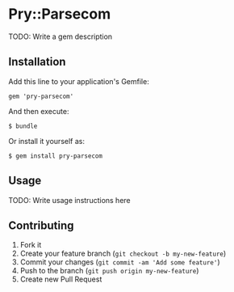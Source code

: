 # Pry::Parsecom

TODO: Write a gem description

## Installation

Add this line to your application's Gemfile:

    gem 'pry-parsecom'

And then execute:

    $ bundle

Or install it yourself as:

    $ gem install pry-parsecom

## Usage

TODO: Write usage instructions here

## Contributing

1. Fork it
2. Create your feature branch (`git checkout -b my-new-feature`)
3. Commit your changes (`git commit -am 'Add some feature'`)
4. Push to the branch (`git push origin my-new-feature`)
5. Create new Pull Request
